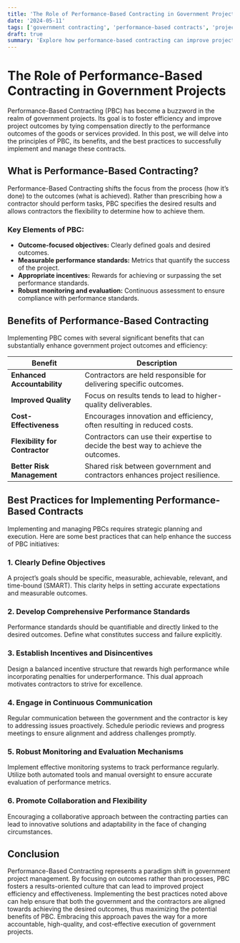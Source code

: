 ```yaml
---
title: 'The Role of Performance-Based Contracting in Government Projects'
date: '2024-05-11'
tags: ['government contracting', 'performance-based contracts', 'project management', 'efficiency', 'best practices']
draft: true
summary: 'Explore how performance-based contracting can improve project outcomes and efficiency, including best practices for implementing and managing these contracts.'
---
```


# The Role of Performance-Based Contracting in Government Projects

Performance-Based Contracting (PBC) has become a buzzword in the realm of government projects. Its goal is to foster efficiency and improve project outcomes by tying compensation directly to the performance outcomes of the goods or services provided. In this post, we will delve into the principles of PBC, its benefits, and the best practices to successfully implement and manage these contracts.

## What is Performance-Based Contracting?

Performance-Based Contracting shifts the focus from the process (how it’s done) to the outcomes (what is achieved). Rather than prescribing how a contractor should perform tasks, PBC specifies the desired results and allows contractors the flexibility to determine how to achieve them.

### Key Elements of PBC:
- **Outcome-focused objectives:** Clearly defined goals and desired outcomes.
- **Measurable performance standards:** Metrics that quantify the success of the project.
- **Appropriate incentives:** Rewards for achieving or surpassing the set performance standards.
- **Robust monitoring and evaluation:** Continuous assessment to ensure compliance with performance standards.

## Benefits of Performance-Based Contracting

Implementing PBC comes with several significant benefits that can substantially enhance government project outcomes and efficiency:

| **Benefit**                         | **Description**                                                                        |
|-------------------------------------|----------------------------------------------------------------------------------------|
| **Enhanced Accountability**         | Contractors are held responsible for delivering specific outcomes.                     |
| **Improved Quality**                | Focus on results tends to lead to higher-quality deliverables.                         |
| **Cost-Effectiveness**              | Encourages innovation and efficiency, often resulting in reduced costs.                |
| **Flexibility for Contractor**      | Contractors can use their expertise to decide the best way to achieve the outcomes.     |
| **Better Risk Management**          | Shared risk between government and contractors enhances project resilience.             |

## Best Practices for Implementing Performance-Based Contracts

Implementing and managing PBCs requires strategic planning and execution. Here are some best practices that can help enhance the success of PBC initiatives:

### 1. Clearly Define Objectives
A project’s goals should be specific, measurable, achievable, relevant, and time-bound (SMART). This clarity helps in setting accurate expectations and measurable outcomes.

### 2. Develop Comprehensive Performance Standards
Performance standards should be quantifiable and directly linked to the desired outcomes. Define what constitutes success and failure explicitly.

### 3. Establish Incentives and Disincentives
Design a balanced incentive structure that rewards high performance while incorporating penalties for underperformance. This dual approach motivates contractors to strive for excellence.

### 4. Engage in Continuous Communication
Regular communication between the government and the contractor is key to addressing issues proactively. Schedule periodic reviews and progress meetings to ensure alignment and address challenges promptly.

### 5. Robust Monitoring and Evaluation Mechanisms
Implement effective monitoring systems to track performance regularly. Utilize both automated tools and manual oversight to ensure accurate evaluation of performance metrics.

### 6. Promote Collaboration and Flexibility
Encouraging a collaborative approach between the contracting parties can lead to innovative solutions and adaptability in the face of changing circumstances.

## Conclusion

Performance-Based Contracting represents a paradigm shift in government project management. By focusing on outcomes rather than processes, PBC fosters a results-oriented culture that can lead to improved project efficiency and effectiveness. Implementing the best practices noted above can help ensure that both the government and the contractors are aligned towards achieving the desired outcomes, thus maximizing the potential benefits of PBC. Embracing this approach paves the way for a more accountable, high-quality, and cost-effective execution of government projects.

```